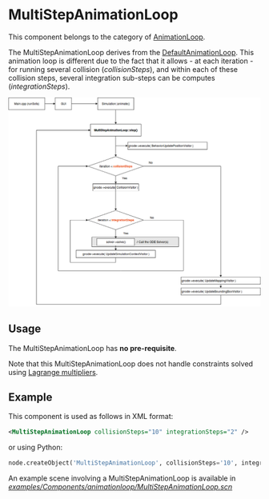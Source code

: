 MultiStepAnimationLoop
======================

This component belongs to the category of [AnimationLoop](https://www.sofa-framework.org/community/doc/main-principles/animationloop-and-visitors/).

The MultiStepAnimationLoop derives from the [DefaultAnimationLoop](https://www.sofa-framework.org/community/doc/using-SOFA/components/animationloop/defaultanimationloop/). This animation loop is different due to the fact that it allows - at each iteration - for running several collision (_collisionSteps_), and within each of these collision steps, several integration sub-steps can be computes (_integrationSteps_).

![Flow diagram for a MultiStepAnimationLoop](https://github.com/sofa-framework/doc/blob/master/Images/animationloop/MultiStepAnimationLoop.png)

Usage
-----

The MultiStepAnimationLoop has **no pre-requisite**.

Note that this MultiStepAnimationLoop does not handle constraints solved using [Lagrange multipliers](https://www.sofa-framework.org/community/doc/main-principles/constraints/lagrange-constraint/).


Example
-------

This component is used as follows in XML format:

``` xml
<MultiStepAnimationLoop collisionSteps="10" integrationSteps="2" />
```

or using Python:

``` python
node.createObject('MultiStepAnimationLoop', collisionSteps='10', integrationSteps='2')
```

An example scene involving a MultiStepAnimationLoop is available in [*examples/Components/animationloop/MultiStepAnimationLoop.scn*](https://github.com/sofa-framework/sofa/blob/master/examples/Components/animationloop/MultiStepAnimationLoop.scn)